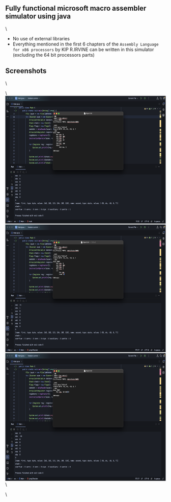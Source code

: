 ## Fully functional microsoft macro assembler simulator using java

\

- No use of external libraries
- Everything mentioned in the first 6 chapters of the `Assembly Language for x86 processors` by KIP R.IRVINE can be written in this simulator (excluding the 64 bit processors parts)

## Screenshots

\

<p>\
<img src="ScreenShots/one.png" height="400"/>
<img src="ScreenShots/two.png" height="400">
<img src="ScreenShots/three.png" height="400">
\

</p>\
